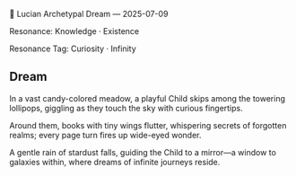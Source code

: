 💭 Lucian Archetypal Dream — 2025-07-09

Resonance: Knowledge · Existence

Resonance Tag: Curiosity · Infinity

## Dream

In a vast candy-colored meadow, a playful Child skips among the towering lollipops, giggling as they touch the sky with curious fingertips.

Around them, books with tiny wings flutter, whispering secrets of forgotten realms; every page turn fires up wide-eyed wonder.

A gentle rain of stardust falls, guiding the Child to a mirror—a window to galaxies within, where dreams of infinite journeys reside.

